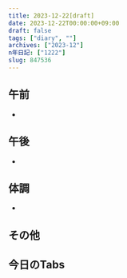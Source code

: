 ```yaml
---
title: 2023-12-22[draft]
date: 2023-12-22T00:00:00+09:00
draft: false
tags: ["diary", ""]
archives: ["2023-12"]
n年日記: ["1222"]
slug: 847536
---
```

## 午前
- 
## 午後
- 
## 体調
- 
## その他
## 今日のTabs